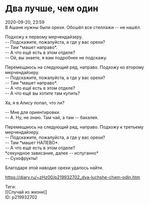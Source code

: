 Два лучше, чем один
====================

   
 2020-09-20, 23:59   
  В Ашане нужны были орехи. Обошёл все стеллажи -- не нашёл.   
   
 Подхожу к первому мерчендайзеру.   
 -- Подскажите, пожалуйста, а где у вас орехи?   
 -- Там \*машет направо\*.   
 -- А что ещё есть в этом отделе?   
 -- Ой, вы знаете, я вам подробнее не подскажу.   
   
 Перемещаюсь на следующий ряд, направо. Подхожу ко второму мерчендайзеру.   
 -- Подскажите, пожалуйста, а где у вас орехи?   
 -- Там \*машет направо\*.   
 -- А что ещё есть в этом отделе?   
 -- А что ещё вы хотите там купить?   
   
 Ха, я в Алису попал, что ли?   
   
 -- Мне для ориентировки.   
 -- А. Ну, не знаю. Там чай, а там -- бакалея.   
   
 Перемещаюсь на следующий ряд, направо. Подхожу к третьему мерчендайзеру.   
 -- Подскажите, пожалуйста, а где у вас орехи?   
 -- Там \*машет НАЛЕВО\*.   
 -- А что ещё есть в этом отделе?   
 \*секундное зависание, далее -- испуганно\*   
 -- Сухофрукты!   
   
 Благодаря этой наводке орехи удалось найти.   
    
 <https://diary.ru/~zHz00/p219932702_dva-luchshe-chem-odin.htm>   
   
 Теги:   
 [[Случай из жизни]]   
 ID: p219932702